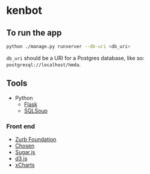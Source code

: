 kenbot
======

To run the app
--------------
```sh
python ./manage.py runserver --db-uri <db_uri>
```

`db_uri` should be a URI for a Postgres database, like so: `postgresql://localhost/hmda`.

Tools
-----
* Python
  * [Flask][]
  * [SQLSoup][]

### Front end
* [Zurb Foundation][zurb]
* [Chosen][]
* [Sugar.js][]
* [d3.js][]
* [xCharts][]

[Flask]: http://flask.pocoo.org/
[SQLSoup]: https://sqlsoup.readthedocs.org/en/latest/
[zurb]: http://foundation.zurb.com/
[Raphael.js]: http://raphaeljs.com/
[gRaphael]: http://g.raphaeljs.com/
[Chosen]: http://harvesthq.github.com/chosen/
[Sugar.js]: http://sugarjs.com/
[d3.js]: http://d3js.org/
[xCharts]: http://tenxer.github.com/xcharts/
